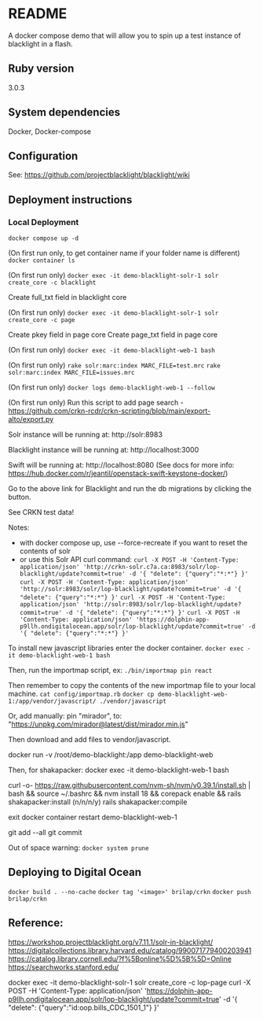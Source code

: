 # README

A docker compose demo that will allow you to spin up a test instance of blacklight in a flash.

## Ruby version
3.0.3

## System dependencies
Docker, Docker-compose

## Configuration
See: https://github.com/projectblacklight/blacklight/wiki

## Deployment instructions

### Local Deployment

`docker compose up -d`

(On first run only, to get container name if your folder name is different) `docker container ls`

(On first run only) `docker exec -it demo-blacklight-solr-1 solr create_core -c blacklight`

Create full_txt field in blacklight core

(On first run only) `docker exec -it demo-blacklight-solr-1 solr create_core -c page`

Create pkey field in page core
Create page_txt field in page core

(On first run only) `docker exec -it demo-blacklight-web-1 bash`

(On first run only)
`rake solr:marc:index MARC_FILE=test.mrc`
`rake solr:marc:index MARC_FILE=issues.mrc`

(On first run only) `docker logs demo-blacklight-web-1 --follow`

(On first run only) Run this script to add page search - https://github.com/crkn-rcdr/crkn-scripting/blob/main/export-alto/export.py

Solr instance will be running at:
http://solr:8983

Blacklight instance will be running at:
http://localhost:3000

Swift will be running at:
http://localhost:8080
(See docs for more info: https://hub.docker.com/r/jeantil/openstack-swift-keystone-docker/)

Go to the above link for Blacklight and run the db migrations by clicking the button.

See CRKN test data!

Notes: 
* with docker compose up, use --force-recreate if you want to reset the contents of solr
* or use this Solr API curl command:
`curl -X POST -H 'Content-Type: application/json' 'http://crkn-solr.c7a.ca:8983/solr/lop-blacklight/update?commit=true' -d '{ "delete": {"query":"*:*"} }'`
`curl -X POST -H 'Content-Type: application/json' 'http://solr:8983/solr/lop-blacklight/update?commit=true' -d '{ "delete": {"query":"*:*"} }'`
`curl -X POST -H 'Content-Type: application/json' 'http://solr:8983/solr/lop-blacklight/update?commit=true' -d '{ "delete": {"query":"*:*"} }'`
`curl -X POST -H 'Content-Type: application/json' 'https://dolphin-app-p9llh.ondigitalocean.app/solr/lop-blacklight/update?commit=true' -d '{ "delete": {"query":"*:*"} }'`

To install new javascript libraries enter the docker container.
`docker exec -it demo-blacklight-web-1 bash`

Then, run the importmap script, ex:
`./bin/importmap pin react`


Then remember to copy the contents of the new importmap file to your local machine.
`cat config/importmap.rb`
`docker cp demo-blacklight-web-1:/app/vendor/javascript/ ./vendor/javascript`

Or, add manually:
pin "mirador", to: "https://unpkg.com/mirador@latest/dist/mirador.min.js"

Then download and add files to vendor/javascript.

docker run -v /root/demo-blacklight:/app demo-blacklight-web

Then, for shakapacker:
docker exec -it demo-blacklight-web-1 bash

curl -o- https://raw.githubusercontent.com/nvm-sh/nvm/v0.39.1/install.sh | bash && source ~/.bashrc && nvm install 18 && corepack enable && rails shakapacker:install 
(n/n/n/y)
rails shakapacker:compile

exit
docker container restart demo-blacklight-web-1

git add --all 
git commit

Out of space warning:
`docker system prune`


## Deploying to Digital Ocean
`docker build . --no-cache`
`docker tag '<image>' brilap/crkn`
`docker push brilap/crkn`
## Reference:
https://workshop.projectblacklight.org/v7.11.1/solr-in-blacklight/
https://digitalcollections.library.harvard.edu/catalog/990071779400203941 
https://catalog.library.cornell.edu/?f%5Bonline%5D%5B%5D=Online 
https://searchworks.stanford.edu/

docker exec -it demo-blacklight-solr-1 solr create_core -c lop-page
curl -X POST -H 'Content-Type: application/json' 'https://dolphin-app-p9llh.ondigitalocean.app/solr/lop-blacklight/update?commit=true' -d '{ "delete": {"query":"id:oop.bills_CDC_1501_1"} }'